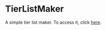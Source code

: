 # TierListMaker
A simple tier list maker. To access it, click [here](https://yaminox7.github.io/TierListMaker/).
